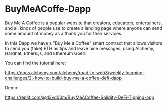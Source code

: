 # BuyMeACoffe-Dapp

Buy Me A Coffee is a popular website that creators, educators, entertainers, and all kinds of people use to create a landing page where anyone can send some amount of money as a thank you for their services. 

In this Dapp we have a "Buy Me a Coffee" smart contract that allows visitors to send you (fake) ETH as tips and leave nice messages, using Alchemy, Hardhat, Ethers.js, and Ethereum Goerli.

You can find the tutorial here:

https://docs.alchemy.com/alchemy/road-to-web3/weekly-learning-challenges/2.-how-to-build-buy-me-a-coffee-defi-dapp

Demo:

https://replit.com/@d3vd00m/BuyMeACoffee-Solidity-DeFi-Tipping-app


